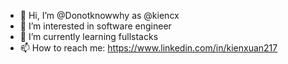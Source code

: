 - 👋 Hi, I’m @Donotknowwhy as @kiencx
- 👀 I’m interested in software engineer
- 🌱 I’m currently learning fullstacks
- 📫 How to reach me: https://www.linkedin.com/in/kienxuan217
<!---
Donotknowwhy/Donotknowwhy is a ✨ special ✨ repository because its `README.md` (this file) appears on your GitHub profile.
You can click the Preview link to take a look at your changes.
--->


